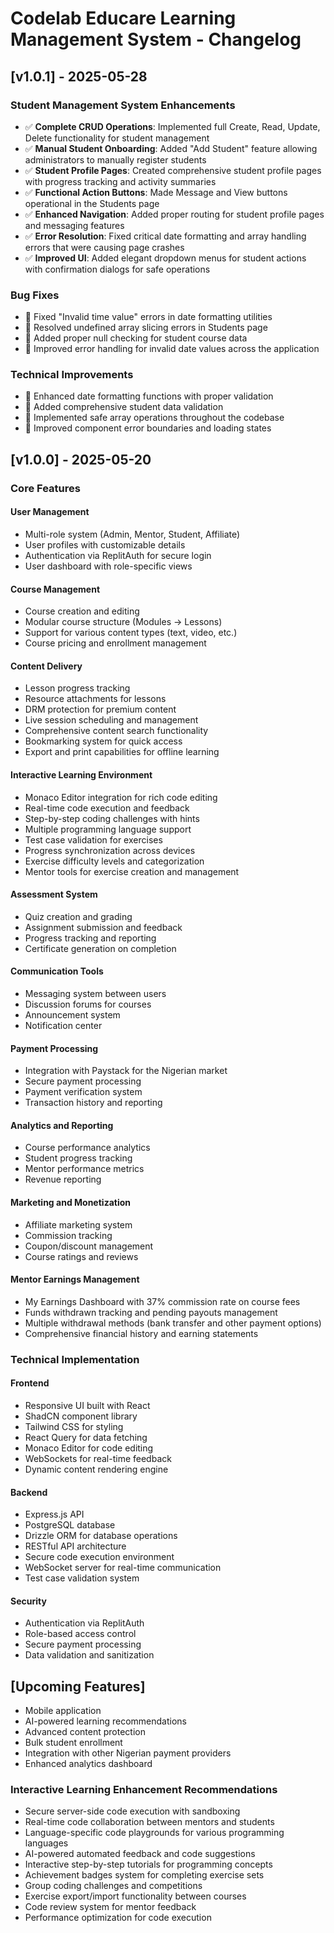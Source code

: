 # Codelab Educare Learning Management System - Changelog

## [v1.0.1] - 2025-05-28

### Student Management System Enhancements
- ✅ **Complete CRUD Operations**: Implemented full Create, Read, Update, Delete functionality for student management
- ✅ **Manual Student Onboarding**: Added "Add Student" feature allowing administrators to manually register students
- ✅ **Student Profile Pages**: Created comprehensive student profile pages with progress tracking and activity summaries
- ✅ **Functional Action Buttons**: Made Message and View buttons operational in the Students page
- ✅ **Enhanced Navigation**: Added proper routing for student profile pages and messaging features
- ✅ **Error Resolution**: Fixed critical date formatting and array handling errors that were causing page crashes
- ✅ **Improved UI**: Added elegant dropdown menus for student actions with confirmation dialogs for safe operations

### Bug Fixes
- 🐛 Fixed "Invalid time value" errors in date formatting utilities
- 🐛 Resolved undefined array slicing errors in Students page
- 🐛 Added proper null checking for student course data
- 🐛 Improved error handling for invalid date values across the application

### Technical Improvements
- 🔧 Enhanced date formatting functions with proper validation
- 🔧 Added comprehensive student data validation
- 🔧 Implemented safe array operations throughout the codebase
- 🔧 Improved component error boundaries and loading states

## [v1.0.0] - 2025-05-20

### Core Features

#### User Management
- Multi-role system (Admin, Mentor, Student, Affiliate)
- User profiles with customizable details
- Authentication via ReplitAuth for secure login
- User dashboard with role-specific views

#### Course Management
- Course creation and editing
- Modular course structure (Modules → Lessons)
- Support for various content types (text, video, etc.)
- Course pricing and enrollment management

#### Content Delivery
- Lesson progress tracking
- Resource attachments for lessons
- DRM protection for premium content
- Live session scheduling and management
- Comprehensive content search functionality
- Bookmarking system for quick access
- Export and print capabilities for offline learning

#### Interactive Learning Environment
- Monaco Editor integration for rich code editing
- Real-time code execution and feedback
- Step-by-step coding challenges with hints
- Multiple programming language support
- Test case validation for exercises
- Progress synchronization across devices
- Exercise difficulty levels and categorization
- Mentor tools for exercise creation and management

#### Assessment System
- Quiz creation and grading
- Assignment submission and feedback
- Progress tracking and reporting
- Certificate generation on completion

#### Communication Tools
- Messaging system between users
- Discussion forums for courses
- Announcement system
- Notification center

#### Payment Processing
- Integration with Paystack for the Nigerian market
- Secure payment processing
- Payment verification system
- Transaction history and reporting

#### Analytics and Reporting
- Course performance analytics
- Student progress tracking
- Mentor performance metrics
- Revenue reporting

#### Marketing and Monetization
- Affiliate marketing system
- Commission tracking
- Coupon/discount management
- Course ratings and reviews

#### Mentor Earnings Management
- My Earnings Dashboard with 37% commission rate on course fees
- Funds withdrawn tracking and pending payouts management
- Multiple withdrawal methods (bank transfer and other payment options)
- Comprehensive financial history and earning statements

### Technical Implementation

#### Frontend
- Responsive UI built with React
- ShadCN component library
- Tailwind CSS for styling
- React Query for data fetching
- Monaco Editor for code editing
- WebSockets for real-time feedback
- Dynamic content rendering engine

#### Backend
- Express.js API
- PostgreSQL database
- Drizzle ORM for database operations
- RESTful API architecture
- Secure code execution environment
- WebSocket server for real-time communication
- Test case validation system

#### Security
- Authentication via ReplitAuth
- Role-based access control
- Secure payment processing
- Data validation and sanitization

## [Upcoming Features]

- Mobile application
- AI-powered learning recommendations
- Advanced content protection
- Bulk student enrollment
- Integration with other Nigerian payment providers
- Enhanced analytics dashboard

### Interactive Learning Enhancement Recommendations
- Secure server-side code execution with sandboxing
- Real-time code collaboration between mentors and students
- Language-specific code playgrounds for various programming languages
- AI-powered automated feedback and code suggestions
- Interactive step-by-step tutorials for programming concepts
- Achievement badges system for completing exercise sets
- Group coding challenges and competitions
- Exercise export/import functionality between courses
- Code review system for mentor feedback
- Performance optimization for code execution